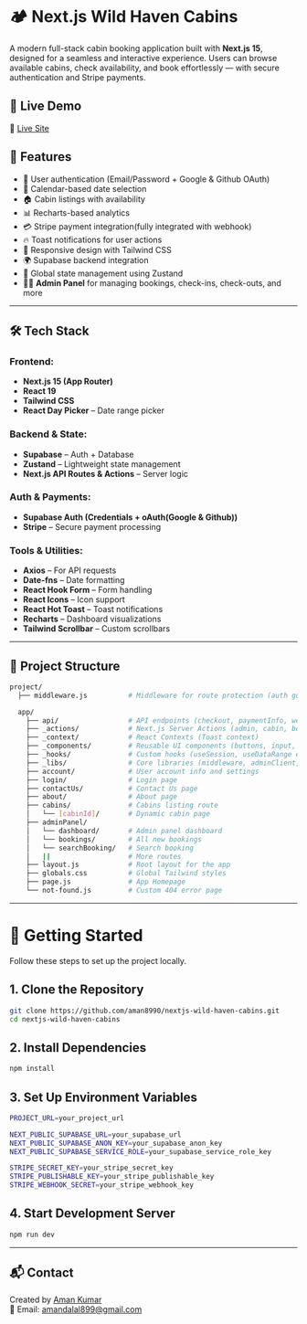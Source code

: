 # 🏕️ Next.js Wild Haven Cabins

A modern full-stack cabin booking application built with **Next.js 15**, designed for a seamless and interactive experience. Users can browse available cabins, check availability, and book effortlessly — with secure authentication and Stripe payments.

## 🚀 Live Demo

🔗 [Live Site](https://nextjs-wild-haven-cabins.vercel.app)  


## 🧩 Features

- 🔐 User authentication (Email/Password + Google & Github OAuth)
- 📅 Calendar-based date selection
- 🏠 Cabin listings with availability
- 📊 Recharts-based analytics
- 💳 Stripe payment integration(fully integrated with webhook)
- 🔥 Toast notifications for user actions
- 🎨 Responsive design with Tailwind CSS
- 🌍 Supabase backend integration
- 🧠 Global state management using Zustand
- 🧑‍💼 **Admin Panel** for managing bookings, check-ins, check-outs, and more

---

## 🛠️ Tech Stack

### Frontend:
- **Next.js 15 (App Router)**
- **React 19**
- **Tailwind CSS**
- **React Day Picker** – Date range picker

### Backend & State:
- **Supabase** – Auth + Database
- **Zustand** – Lightweight state management
- **Next.js API Routes & Actions** – Server logic

### Auth & Payments:
- **Supabase Auth (Credentials + oAuth(Google & Github))**
- **Stripe** – Secure payment processing

### Tools & Utilities:
- **Axios** – For API requests
- **Date-fns** – Date formatting
- **React Hook Form** – Form handling
- **React Icons** – Icon support
- **React Hot Toast** – Toast notifications
- **Recharts** – Dashboard visualizations
- **Tailwind Scrollbar** – Custom scrollbars

---

## 📂 Project Structure

```bash
project/
  ├── middleware.js          # Middleware for route protection (auth guard)

  app/
    ├── api/                 # API endpoints (checkout, paymentInfo, webhook etc.)
    ├── _actions/            # Next.js Server Actions (admin, cabin, bookings etc.)
    ├── _context/            # React Contexts (Toast context)
    ├── _components/         # Reusable UI components (buttons, input, header, sidebar etc.)
    ├── _hooks/              # Custom hooks (useSession, useDataRange etc.)
    ├── _libs/               # Core libraries (middleware, adminClient, getChartData etc.)
    ├── account/             # User account info and settings
    ├── login/               # Login page
    ├── contactUs/           # Contact Us page
    ├── about/               # About page
    ├── cabins/              # Cabins listing route          
    │   └── [cabinId]/       # Dynamic cabin page
    ├── adminPanel/          
    │   └── dashboard/       # Admin panel dashboard
    │   └── bookings/        # All new bookings
    │   └── searchBooking/   # Search booking
    │   ||                   # More routes
    ├── layout.js            # Root layout for the app
    ├── globals.css          # Global Tailwind styles
    ├── page.js              # App Homepage
    └── not-found.js         # Custom 404 error page
```

---

# 🧪 Getting Started

Follow these steps to set up the project locally.

## 1. Clone the Repository

```bash
git clone https://github.com/aman8990/nextjs-wild-haven-cabins.git
cd nextjs-wild-haven-cabins
```

## 2. Install Dependencies

```bash
npm install
```

## 3. Set Up Environment Variables

```bash
PROJECT_URL=your_project_url

NEXT_PUBLIC_SUPABASE_URL=your_supabase_url
NEXT_PUBLIC_SUPABASE_ANON_KEY=your_supabase_anon_key
NEXT_PUBLIC_SUPABASE_SERVICE_ROLE=your_supabase_service_role_key

STRIPE_SECRET_KEY=your_stripe_secret_key
STRIPE_PUBLISHABLE_KEY=your_stripe_publishable_key
STRIPE_WEBHOOK_SECRET=your_stripe_webhook_key

```

## 4. Start Development Server

```bash
npm run dev
```

---

## 📬 Contact

Created by [Aman Kumar](https://github.com/aman8990)  
📧 Email: [amandalal899@gmail.com](mailto:amandalal899@gmail.com)



